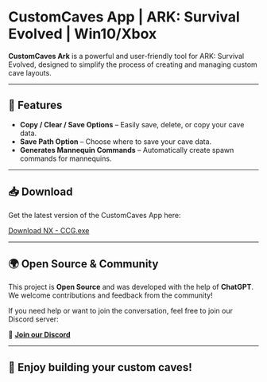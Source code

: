 # CustomCaves App | ARK: Survival Evolved | Win10/Xbox

**CustomCaves Ark** is a powerful and user-friendly tool for ARK: Survival Evolved, designed to simplify the process of creating and managing custom cave layouts.

---

## 🌟 Features

- **Copy / Clear / Save Options** – Easily save, delete, or copy your cave data.
- **Save Path Option** – Choose where to save your cave data.
- **Generates Mannequin Commands** – Automatically create spawn commands for mannequins.

---

## 📥 Download

Get the latest version of the CustomCaves App here:

[Download NX - CCG.exe](https://github.com/n38x/CCG/raw/main/release/NX%20-%20CCG.exe)

---

## 🌍 Open Source & Community

This project is **Open Source** and was developed with the help of **ChatGPT**. We welcome contributions and feedback from the community!

If you need help or want to join the conversation, feel free to join our Discord server:

🔗 [**Join our Discord**](https://discord.gg/RtEYex2vmu)

---

## 🚀 Enjoy building your custom caves!
